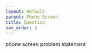 ```yaml
---
layout: default
parent: Phone Screen
title: Question
nav_order: 1
---
```


phone screen problem statement